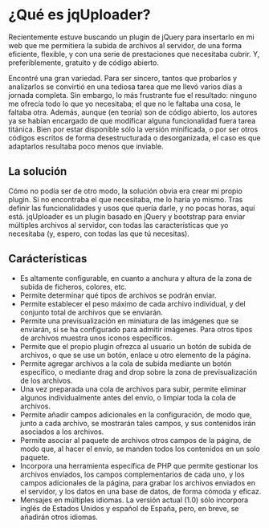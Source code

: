 # ¿Qué es jqUploader?

Recientemente estuve buscando un plugin de jQuery para insertarlo en mi web que me permitiera la subida de archivos al servidor, de una forma eficiente, flexible, y con una serie de prestaciones que necesitaba cubrir. Y, preferiblemente, gratuito y de código abierto.

Encontré una gran variedad. Para ser sincero, tantos que probarlos y analizarlos se convirtió en una tediosa tarea que me llevó varios días a jornada completa. Sin embargo, lo más frustrante fue el resultado: ninguno me ofrecía todo lo que yo necesitaba; el que no le faltaba una cosa, le faltaba otra. Además, aunque (en teoría) son de código abierto, los autores ya se habían encargado de que modificar alguna funcionalidad fuera tarea titánica. Bien por estar disponible sólo la versión minificada, o por ser otros códigos escritos de forma desestructurada o desorganizada, el caso es que adaptarlos resultaba poco menos que inviable.

## La solución

Cómo no podía ser de otro modo, la solución obvia era crear mi propio plugin. Si no encontraba el que necesitaba, me lo haría yo mismo. Tras definir las funcionalidades y usos que quería darle, y no pocas horas, aquí está. jqUploader es un plugin basado en jQuery y bootstrap para enviar múltiples archivos al servidor, con todas las características que yo necesitaba (y, espero, con todas las que tú necesitas).

## Carácterísticas

- Es altamente configurable, en cuanto a anchura y altura de la zona de subida de ficheros, colores, etc.
- Permite determinar qué tipos de archivos se podrán enviar.
- Permite establecer el peso máximo de cada archivo individual, y del conjunto total de archivos que se enviarán.
- Permite una previsualización en miniatura de las imágenes que se enviarán, si se ha configurado para admitir imágenes. Para otros tipos de archivos muestra unos iconos específicos.
- Permite que el propio plugin ofrezca al usuario un botón de subida de archivos, o que se use un botón, enlace u otro elemento de la página.
- Permite agregar archivos a la cola de subida mediante un botón específico, o mediante drag and drop sobre la zona de previsualización de los archivos.
- Una vez preparada una cola de archivos para subir, permite eliminar algunos individualmente antes del envío, o limpiar toda la cola de archivos.
- Permite añadir campos adicionales en la configuración, de modo que, junto a cada archivo, se mostrarán tales campos, y sus contenidos irán asociados a los archivos.
- Permite asociar al paquete de archivos otros campos de la página, de modo que, al hacer el envío, se manden todos los contenidos en un solo paquete.
- Incorpora una herramienta específica de PHP que permite gestionar los archivos enviados, los campos complementarios de cada uno, y los campos adicionales de la página, para grabar los archivos enviados en el servidor, y los datos en una base de datos, de forma cómoda y eficaz.
- Mensajes en múltiples idiomas. La versión actual (1.0) sólo incorpora inglés de Estados Unidos y español de España, pero, en breve, se añadirán otros idiomas.



